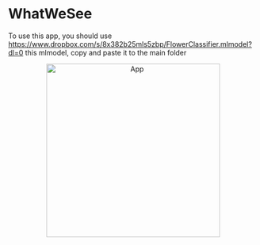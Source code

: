 # WhatWeSee


To use this app, you should use https://www.dropbox.com/s/8x382b25mls5zbp/FlowerClassifier.mlmodel?dl=0 this mlmodel, copy and paste it to the main folder

<p align="center">
  <img src="https://user-images.githubusercontent.com/54432325/63938741-d1b02380-ca65-11e9-8f16-7e0e6479ae2c.png" width="350" alt="App">
</p>

